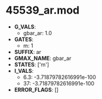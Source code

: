 # 45539_ar.mod

- **G_VALS**:
  - gbar_ar: 1.0
- **GATES**:
  - m: 1
- **SUFFIX**: ar
- **GMAX_NAME**: gbar_ar
- **STATES**: ['m']
- **I_VALS**:
  - 6.3: -3.71879782616991e-100
  - 37: -3.71879782616991e-100
- **ERROR_FLAGS**: []
